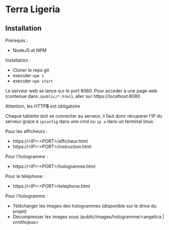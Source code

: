 # Terra Ligeria

## Installation 

Prérequis :
* NodeJS et NPM

Installation :

* Cloner le repo git
* executer `npm i`
* executer `npm start`

Le serveur web se lance sur le port 8080. Pour acceder à une page web (contenue dans `/public/*.html`), aller sur https://localhost:8080

Attention, les HTTP**S** est obligatoire

Chaque tablette doit se connecter au serveur, il faut donc récuperer l'IP du serveur grace à `ipconfig` dans une cmd ou `ip a` dans un terminal linux.

Pour les afficheurs : 
* https://\<IP>:\<PORT>/afficheur.html
* https://\<IP>:\<PORT>/instruction.html

Pour l'hologramme :
* https://\<IP>:\<PORT>/hologramme.html

Pour le téléphone : 
* https://\<IP>:\<PORT>/telephone.html

Pour l'hologramme : 
* Télécharger les images des hologrammes (disponible sur le drive du projet)
* Décompresser les images sous /public/images/hologramme/\<angelica | ornithopus>
